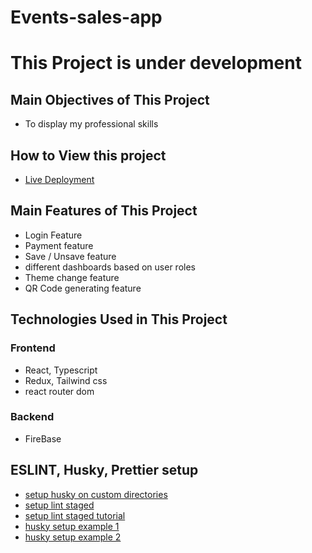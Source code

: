 # Events-sales-app

# This Project is under development

## Main Objectives of This Project

* To display my professional skills

## How to View this project

* [Live Deployment](vercel.app/)

## Main Features of This Project

* Login Feature
* Payment feature
* Save / Unsave feature
* different dashboards based on user roles
* Theme change feature
* QR Code generating feature

## Technologies Used in This Project

### Frontend

* React, Typescript
* Redux, Tailwind css
* react router dom

### Backend

* FireBase

## ESLINT, Husky, Prettier setup

* [setup husky on custom directories](https://scottsauber.com/2021/06/01/using-husky-git-hooks-and-lint-staged-with-nested-folders/)
* [setup lint staged](https://www.npmjs.com/package/lint-staged)
* [setup lint staged tutorial](https://medium.com/@okonetchnikov/make-linting-great-again-f3890e1ad6b8#.8qepn2b5l)
* [husky setup example 1](https://github.com/webpilot-ai/Webpilot)
* [husky setup example 2](https://github.com/bchiang7/v4)
